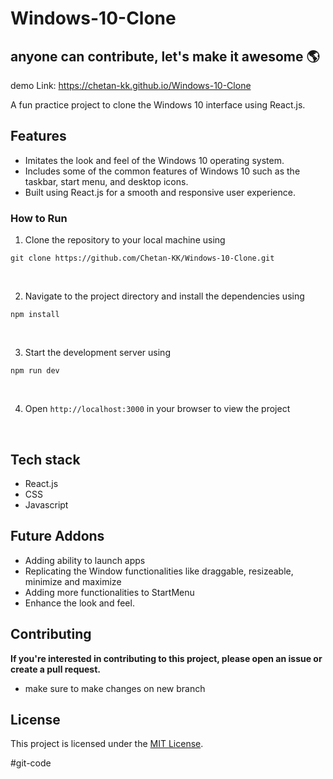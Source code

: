 # Windows-10-Clone

## anyone can contribute, let's make it awesome 🌎

demo Link: https://chetan-kk.github.io/Windows-10-Clone
<br/>

A fun practice project to clone the Windows 10 interface using React.js.

## Features

- Imitates the look and feel of the Windows 10 operating system.
- Includes some of the common features of Windows 10 such as the taskbar, start menu, and desktop icons.
- Built using React.js for a smooth and responsive user experience.
  <br/>

### How to Run

1. Clone the repository to your local machine using <br/>

`git clone https://github.com/Chetan-KK/Windows-10-Clone.git`

<br/>

2. Navigate to the project directory and install the dependencies using
   <br/>

`npm install`

<br/>

3. Start the development server using
   <br/>

`npm run dev`

<br/>

4. Open `http://localhost:3000` in your browser to view the project <br/>

<br/>

## Tech stack

- React.js
- CSS
- Javascript

## Future Addons

- Adding ability to launch apps
- Replicating the Window functionalities like draggable, resizeable, minimize and maximize
- Adding more functionalities to StartMenu
- Enhance the look and feel.

## Contributing

**If you're interested in contributing to this project, please open an issue or create a pull request.**
- make sure to make changes on new branch

## License

This project is licensed under the [MIT License](https://github.com/Chetan-KK/Windows-10-Clone/blob/main/LICENCE).

#git-code
